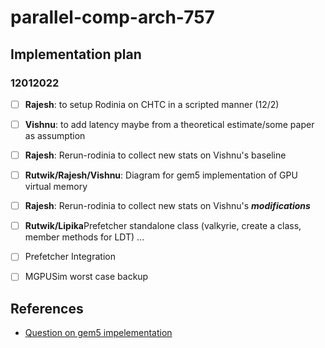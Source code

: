 # parallel-comp-arch-757

## Implementation plan

### 12012022

- [ ] **Rajesh**: to setup Rodinia on CHTC in a scripted manner (12/2)
- [ ] **Vishnu**: to add latency maybe from a theoretical estimate/some paper as assumption
- [ ] **Rajesh**: Rerun-rodinia to collect new stats on Vishnu's baseline
- [ ] **Rutwik/Rajesh/Vishnu**: Diagram for gem5 implementation of GPU virtual memory
- [ ] **Rajesh**: Rerun-rodinia to collect new stats on Vishnu's **_modifications_**
- [ ] **Rutwik/Lipika**Prefetcher standalone class (valkyrie, create a class, member methods for LDT)
...
- [ ] Prefetcher Integration
- [ ] MGPUSim worst case backup


## References

- [Question on gem5 impelementation](https://www.mail-archive.com/gem5-users@gem5.org/msg20131.html)
